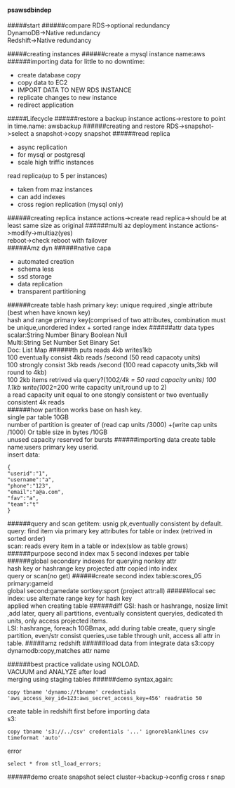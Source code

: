#### psawsdbindep
#####start
######compare
RDS->optional redundancy  
DynamoDB->Native redundancy  
Redshift->Native redundancy  

#####creating instances
######create a mysql instance
name:aws
######importing data
for little to no downtime:  
- create database copy
- copy data to EC2
- IMPORT DATA TO NEW RDS INSTANCE
- replicate changes to new instance
- redirect application   
  
#####Lifecycle
######restore a backup
instance actions->restore to point in time.name: awsbackup
######creating and restore
RDS->snapshot->select a snapshot->copy snapshot
######read replica
- async replication
- for mysql or postgresql
- scale high triffic instances  

read replica(up to 5 per instances)
- taken from maz instances
- can add indexes
- cross region replication (mysql only)  

######creating replica
instance actions->create read replica->should be at least same size as original
######multi az deployment
instance actions->modify->multiaz(yes)  
reboot->check reboot with failover  
#####Amz dyn
######native capa
- automated creation
- schema less
- ssd storage
- data replication
- transparent partitioning  

######create table
hash primary key: unique required ,single attribute (best when have known key)  
hash and range primary key(comprised of two attributes, combination must be unique,unordered index + sorted range index
######attr data types
scalar:String Number Binary Boolean Null  
Multi:String Set Number Set Binary Set  
Doc: List Map
######th puts
reads 4kb writes1kb  
100 eventually consist 4kb reads /second (50 read capacoty units)  
100 strongly consist 3kb reads /second (100 read capacoty units,3kb will round to 4kb)  
100 2kb items retrived via query?(100*2/4k = 50 read capacity units)
100 1.1kb write(100*2=200 write capacity unit,round up to 2)  
a read capacity unit equal to one stongly consistent or two eventually consistent 4k reads  
######how partition works
base on hash key.  
single par table 10GB  
number of partition is greater of (read cap units /3000) +(write cap units /1000)  Or table size in bytes /10GB  
unused capacity reserved for bursts
######importing data
create table name:users primary key userid.  
insert data:
```
{
"userid":"1",
"username":"a",
"phone":"123",
"email":"a@a.com",
"fav":"a",
"team":"t"
}
```
######query and scan
getitem: usnig pk,eventually consistent by default.  
query: find item via primary key attributes for table or index (retrived in sorted order)  
scan: reads every item in a table or index(slow as table grows)
######purpose second index
max 5 second indexes per table
######global secondary indexes
for querying nonkey attr  
hash key or hashrange key
projected attr copied into index  
query or scan(no get)
######create second index
table:scores_05 primary:gameid  
global second:gamedate sortkey:sport (project attr:all)
######local sec index:
use alternate range key for hash key  
applied when creating table
######diff
GSI: hash or hashrange, nosize limit ,add later, query all partitions, eventually consistent queryies, dedicated th units, only access projected items.  
LSI: hashrange, foreach 10GBmax, add during table create, query single partition, even/str consist queries,use table through unit, access all attr in table.
#####amz redshift
######load data from integrate data
s3:copy
dynamodb:copy,matches attr name  

######best practice
validate using NOLOAD.  
VACUUM and ANALYZE after load  
merging using staging tables
######demo
syntax,again:
```
copy tbname 'dynamo://tbname' credentials 'aws_access_key_id=123:aws_secret_access_key=456' readratio 50
```
create table in redshift first before importing data   
s3:
```
copy tbname 's3://../csv' credentials '...' ignoreblanklines csv timeformat 'auto'
```
error
```
select * from stl_load_errors;
```
######demo create snapshot
select cluster->backup->config cross r snap




